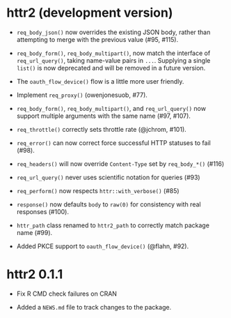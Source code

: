 # httr2 (development version)

* `req_body_json()` now overrides the existing JSON body, rather than 
  attempting to merge with the previous value (#95, #115).

* `req_body_form()`, `req_body_multipart()`, now match the interface of 
  `req_url_query()`, taking name-value pairs in `...`. Supplying a single
  `list()` is now deprecated and will be removed in a future version.

* The `oauth_flow_device()` flow is a little more user friendly.

* Implement `req_proxy()` (owenjonesuob, #77).

* `req_body_form()`, `req_body_multipart()`, and `req_url_query()` now 
  support multiple arguments with the same name (#97, #107).

* `req_throttle()` correctly sets throttle rate (@jchrom, #101).

* `req_error()` can now correct force successful HTTP statuses to fail (#98).

* `req_headers()` will now override `Content-Type` set by `req_body_*()` (#116)

* `req_url_query()` never uses scientific notation for queries (#93)

* `req_perform()` now respects `httr::with_verbose()` (#85)

* `response()` now defaults `body` to `raw(0)` for consistency with real
  responses (#100).

* `httr_path` class renamed to `httr2_path` to correctly match package name 
  (#99).

* Added PKCE support to `oauth_flow_device()` (@flahn, #92).

# httr2 0.1.1

* Fix R CMD check failures on CRAN

* Added a `NEWS.md` file to track changes to the package.
